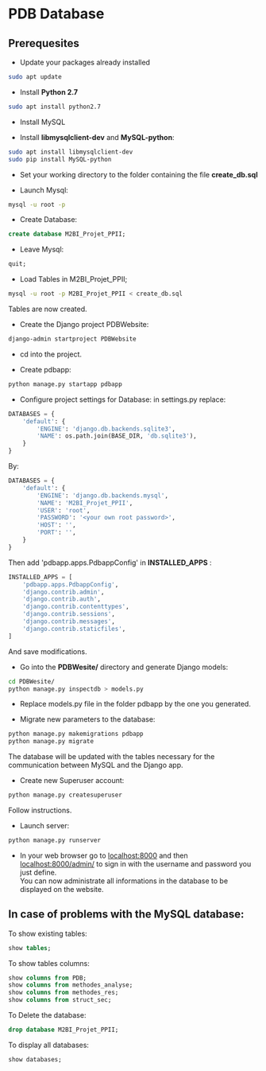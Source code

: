 # PDB Database

## Prerequesites

* Update your packages already installed

```bash
sudo apt update
```

* Install **Python 2.7**

```bash
sudo apt install python2.7
```

* Install MySQL

* Install **libmysqlclient-dev** and **MySQL-python**:

```bash
sudo apt install libmysqlclient-dev
sudo pip install MySQL-python
```

* Set your working directory to the folder containing the file **create_db.sql**

* Launch Mysql:

```bash
mysql -u root -p
```

* Create Database:

```sql
create database M2BI_Projet_PPII;
```

* Leave Mysql:

```sql
quit;
```

* Load Tables in M2BI_Projet_PPII;

```bash
mysql -u root -p M2BI_Projet_PPII < create_db.sql
```

Tables are now created. 


* Create the Django project PDBWebsite:

```bash
django-admin startproject PDBWebsite
```

* cd into the project.
 
* Create pdbapp:

```bash
python manage.py startapp pdbapp
```

* Configure project settings for Database: in settings.py replace:

```python
DATABASES = {
    'default': {
        'ENGINE': 'django.db.backends.sqlite3',
        'NAME': os.path.join(BASE_DIR, 'db.sqlite3'),
    }
}
```

By:

```python
DATABASES = {
    'default': {
        'ENGINE': 'django.db.backends.mysql',
        'NAME': 'M2BI_Projet_PPII',
        'USER': 'root',
        'PASSWORD': '<your own root password>',
        'HOST': '',
        'PORT': '',
    }
}
```

Then add 'pdbapp.apps.PdbappConfig' in **INSTALLED_APPS** :

```python
INSTALLED_APPS = [
    'pdbapp.apps.PdbappConfig',
    'django.contrib.admin',
    'django.contrib.auth',
    'django.contrib.contenttypes',
    'django.contrib.sessions',
    'django.contrib.messages',
    'django.contrib.staticfiles',
]
```

And save modifications. 

* Go into the **PDBWesite/** directory and generate Django models:

```bash
cd PDBWesite/
python manage.py inspectdb > models.py
```

* Replace models.py file in the folder pdbapp by the one you generated. 

* Migrate new parameters to the database:

```bash
python manage.py makemigrations pdbapp
python manage.py migrate
```

The database will be updated with the tables necessary for the communication
between MySQL and the Django app.

* Create new Superuser account:

```bash
python manage.py createsuperuser
```

Follow instructions.

* Launch server:

```bash
python manage.py runserver
```

* In your web browser go to [localhost:8000](http://localhost:8000) and then
 [localhost:8000/admin/](http://localhost:8000/admin/) to sign in with the
 username and password you just define.  
You can now administrate all informations in the database to be displayed on the
 website.



## In case of problems with the MySQL database:

To show existing tables:

```sql
show tables;
```

To show tables columns:

```sql
show columns from PDB;
show columns from methodes_analyse;
show columns from methodes_res;
show columns from struct_sec;
```

To Delete the database:

```sql
drop database M2BI_Projet_PPII;
```

To display all databases:

```sql
show databases;
```

